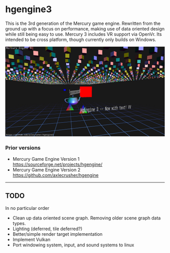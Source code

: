 # hgengine3
This is the 3rd generation of the Mercury game engine.
Rewritten from the ground up with a focus on performance, making use of data oriented design while still being easy to use. Mercury 3 includes VR support via OpenVr.
Its intended to be cross platform, though currently only builds on Windows.

![Screenshot](web/images/screenshot1.jpg)

### Prior versions
- Mercury Game Engine Version 1 https://sourceforge.net/projects/hgengine/
- Mercury Game Engine Version 2 https://github.com/axlecrusher/hgengine

---
## TODO

In no particular order

- Clean up data oriented scene graph. Removing older scene graph data types.
- Lighting (deferred, tile deferred?)
- Better/simple render target implementation
- Implement Vulkan
- Port windowing system, input, and sound systems to linux
